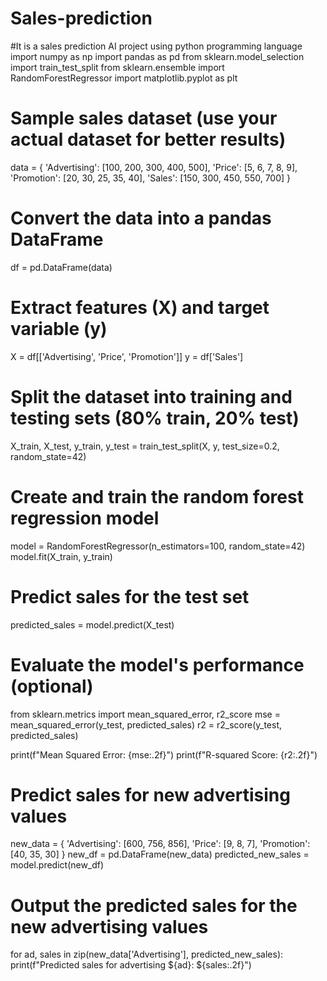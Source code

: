# Sales-prediction
#It is a sales prediction AI project using python programming language
import numpy as np
import pandas as pd
from sklearn.model_selection import train_test_split
from sklearn.ensemble import RandomForestRegressor
import matplotlib.pyplot as plt

# Sample sales dataset (use your actual dataset for better results)
data = {
    'Advertising': [100, 200, 300, 400, 500],
    'Price': [5, 6, 7, 8, 9],
    'Promotion': [20, 30, 25, 35, 40],
    'Sales': [150, 300, 450, 550, 700]
}

# Convert the data into a pandas DataFrame
df = pd.DataFrame(data)

# Extract features (X) and target variable (y)
X = df[['Advertising', 'Price', 'Promotion']]
y = df['Sales']

# Split the dataset into training and testing sets (80% train, 20% test)
X_train, X_test, y_train, y_test = train_test_split(X, y, test_size=0.2, random_state=42)

# Create and train the random forest regression model
model = RandomForestRegressor(n_estimators=100, random_state=42)
model.fit(X_train, y_train)

# Predict sales for the test set
predicted_sales = model.predict(X_test)

# Evaluate the model's performance (optional)
from sklearn.metrics import mean_squared_error, r2_score
mse = mean_squared_error(y_test, predicted_sales)
r2 = r2_score(y_test, predicted_sales)

print(f"Mean Squared Error: {mse:.2f}")
print(f"R-squared Score: {r2:.2f}")

# Predict sales for new advertising values
new_data = {
    'Advertising': [600, 756, 856],
    'Price': [9, 8, 7],
    'Promotion': [40, 35, 30]
}
new_df = pd.DataFrame(new_data)
predicted_new_sales = model.predict(new_df)

# Output the predicted sales for the new advertising values
for ad, sales in zip(new_data['Advertising'], predicted_new_sales):
    print(f"Predicted sales for advertising ${ad}: ${sales:.2f}")

